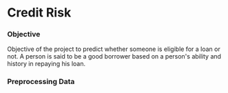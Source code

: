 # Credit Risk

### Objective
Objective of the project to predict whether someone is eligible for a loan or not. A person is said to be a good borrower based on a person's ability and history in repaying his loan. 

### Preprocessing Data
